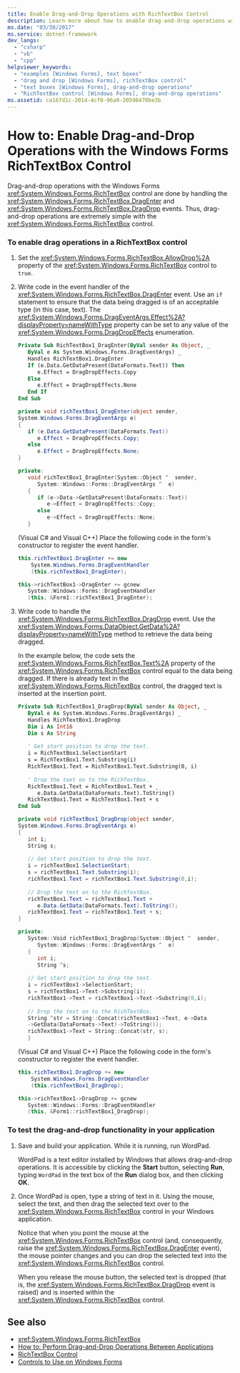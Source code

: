 ```yaml
---
title: Enable Drag-and-Drop Operations with RichTextBox Control
description: Learn more about how to enable drag-and-drop operations with the Windows Forms RichTextBox control. 
ms.date: "03/30/2017"
ms.service: dotnet-framework
dev_langs: 
  - "csharp"
  - "vb"
  - "cpp"
helpviewer_keywords: 
  - "examples [Windows Forms], text boxes"
  - "drag and drop [Windows Forms], richTextBox control"
  - "text boxes [Windows Forms], drag-and-drop operations"
  - "RichTextBox control [Windows Forms], drag-and-drop operations"
ms.assetid: ca167d1c-2014-4cf0-96a0-20598470be3b
---
```

# How to: Enable Drag-and-Drop Operations with the Windows Forms RichTextBox Control

Drag-and-drop operations with the Windows Forms <xref:System.Windows.Forms.RichTextBox> control are done by handling the <xref:System.Windows.Forms.RichTextBox.DragEnter> and <xref:System.Windows.Forms.RichTextBox.DragDrop> events. Thus, drag-and-drop operations are extremely simple with the <xref:System.Windows.Forms.RichTextBox> control.  
  
### To enable drag operations in a RichTextBox control  
  
1. Set the <xref:System.Windows.Forms.RichTextBox.AllowDrop%2A> property of the <xref:System.Windows.Forms.RichTextBox> control to `true`.  
  
2. Write code in the event handler of the <xref:System.Windows.Forms.RichTextBox.DragEnter> event. Use an `if` statement to ensure that the data being dragged is of an acceptable type (in this case, text). The <xref:System.Windows.Forms.DragEventArgs.Effect%2A?displayProperty=nameWithType> property can be set to any value of the <xref:System.Windows.Forms.DragDropEffects> enumeration.  
  
    ```vb  
    Private Sub RichTextBox1_DragEnter(ByVal sender As Object, _
       ByVal e As System.Windows.Forms.DragEventArgs) _
       Handles RichTextBox1.DragEnter  
       If (e.Data.GetDataPresent(DataFormats.Text)) Then  
          e.Effect = DragDropEffects.Copy  
       Else  
          e.Effect = DragDropEffects.None  
       End If  
    End Sub  
    ```  
  
    ```csharp  
    private void richTextBox1_DragEnter(object sender,
    System.Windows.Forms.DragEventArgs e)  
    {  
       if (e.Data.GetDataPresent(DataFormats.Text))
          e.Effect = DragDropEffects.Copy;  
       else  
          e.Effect = DragDropEffects.None;  
    }  
    ```  
  
    ```cpp  
    private:  
       void richTextBox1_DragEnter(System::Object ^  sender,  
          System::Windows::Forms::DragEventArgs ^  e)  
       {  
          if (e->Data->GetDataPresent(DataFormats::Text))  
             e->Effect = DragDropEffects::Copy;  
          else  
             e->Effect = DragDropEffects::None;  
       }  
    ```  
  
     (Visual C# and Visual C++) Place the following code in the form's constructor to register the event handler.  
  
    ```csharp  
    this.richTextBox1.DragEnter += new  
        System.Windows.Forms.DragEventHandler  
        (this.richTextBox1_DragEnter);  
    ```  
  
    ```cpp  
    this->richTextBox1->DragEnter += gcnew  
       System::Windows::Forms::DragEventHandler  
       (this, &Form1::richTextBox1_DragEnter);  
    ```  
  
3. Write code to handle the <xref:System.Windows.Forms.RichTextBox.DragDrop> event. Use the <xref:System.Windows.Forms.DataObject.GetData%2A?displayProperty=nameWithType> method to retrieve the data being dragged.  
  
     In the example below, the code sets the <xref:System.Windows.Forms.RichTextBox.Text%2A> property of the <xref:System.Windows.Forms.RichTextBox> control equal to the data being dragged. If there is already text in the <xref:System.Windows.Forms.RichTextBox> control, the dragged text is inserted at the insertion point.  
  
    ```vb  
    Private Sub RichTextBox1_DragDrop(ByVal sender As Object, _
       ByVal e As System.Windows.Forms.DragEventArgs) _
       Handles RichTextBox1.DragDrop  
       Dim i As Int16
       Dim s As String  
  
       ' Get start position to drop the text.  
       i = RichTextBox1.SelectionStart  
       s = RichTextBox1.Text.Substring(i)  
       RichTextBox1.Text = RichTextBox1.Text.Substring(0, i)  
  
       ' Drop the text on to the RichTextBox.  
       RichTextBox1.Text = RichTextBox1.Text + _  
          e.Data.GetData(DataFormats.Text).ToString()  
       RichTextBox1.Text = RichTextBox1.Text + s  
    End Sub  
    ```  
  
    ```csharp  
    private void richTextBox1_DragDrop(object sender,
    System.Windows.Forms.DragEventArgs e)  
    {  
       int i;  
       String s;  
  
       // Get start position to drop the text.  
       i = richTextBox1.SelectionStart;  
       s = richTextBox1.Text.Substring(i);  
       richTextBox1.Text = richTextBox1.Text.Substring(0,i);  
  
       // Drop the text on to the RichTextBox.  
       richTextBox1.Text = richTextBox1.Text +
          e.Data.GetData(DataFormats.Text).ToString();  
       richTextBox1.Text = richTextBox1.Text + s;  
    }  
    ```  
  
    ```cpp  
    private:  
       System::Void richTextBox1_DragDrop(System::Object ^  sender,  
          System::Windows::Forms::DragEventArgs ^  e)  
       {  
          int i;  
          String ^s;  
  
       // Get start position to drop the text.  
       i = richTextBox1->SelectionStart;  
       s = richTextBox1->Text->Substring(i);  
       richTextBox1->Text = richTextBox1->Text->Substring(0,i);  
  
       // Drop the text on to the RichTextBox.  
       String ^str = String::Concat(richTextBox1->Text, e->Data  
       ->GetData(DataFormats->Text)->ToString());
       richTextBox1->Text = String::Concat(str, s);  
       }  
    ```  
  
     (Visual C# and Visual C++) Place the following code in the form's constructor to register the event handler.  
  
    ```csharp  
    this.richTextBox1.DragDrop += new  
        System.Windows.Forms.DragEventHandler  
        (this.richTextBox1_DragDrop);  
    ```  
  
    ```cpp  
    this->richTextBox1->DragDrop += gcnew
       System::Windows::Forms::DragEventHandler  
       (this, &Form1::richTextBox1_DragDrop);  
    ```  
  
### To test the drag-and-drop functionality in your application  
  
1. Save and build your application. While it is running, run WordPad.  
  
     WordPad is a text editor installed by Windows that allows drag-and-drop operations. It is accessible by clicking the **Start** button, selecting **Run**, typing `WordPad` in the text box of the **Run** dialog box, and then clicking **OK**.  
  
2. Once WordPad is open, type a string of text in it. Using the mouse, select the text, and then drag the selected text over to the <xref:System.Windows.Forms.RichTextBox> control in your Windows application.  
  
     Notice that when you point the mouse at the <xref:System.Windows.Forms.RichTextBox> control (and, consequently, raise the <xref:System.Windows.Forms.RichTextBox.DragEnter> event), the mouse pointer changes and you can drop the selected text into the <xref:System.Windows.Forms.RichTextBox> control.  
  
     When you release the mouse button, the selected text is dropped (that is, the <xref:System.Windows.Forms.RichTextBox.DragDrop> event is raised) and is inserted within the <xref:System.Windows.Forms.RichTextBox> control.  
  
## See also

- <xref:System.Windows.Forms.RichTextBox>
- [How to: Perform Drag-and-Drop Operations Between Applications](../advanced/how-to-perform-drag-and-drop-operations-between-applications.md)
- [RichTextBox Control](richtextbox-control-windows-forms.md)
- [Controls to Use on Windows Forms](controls-to-use-on-windows-forms.md)
